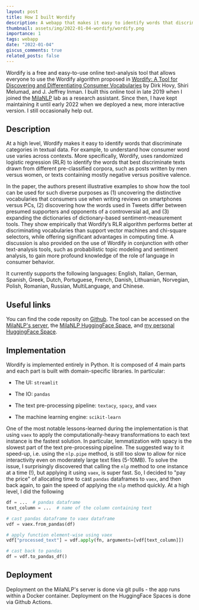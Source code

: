 ```yaml
---
layout: post
title: How I built Wordify
description: A webapp that makes it easy to identify words that discriminate categories in textual data.
thumbnail: assets/img/2022-01-04-wordify/wordify.png
importance: 1
tags: webapp
date: "2022-01-04" 
giscus_comments: true
related_posts: false
---
```


Wordify is a free and easy-to-use online text-analysis tool that allows everyone to use the Wordify algorithm proposed in [Wordify: A Tool for Discovering and Differentiating Consumer Vocabularies](https://academic.oup.com/jcr/article/48/3/394/6199426) by Dirk Hovy, Shiri Melumad, and J. Jeffrey Inman. I built this online tool in late 2019 when I joined the [MilaNLP](https://milanlproc.github.io/) lab as a research assistant. Since then, I have kept maintaining it until early 2022 when we deployed a new, more interactive version. I still occasionally help out.


## Description
At a high level, Wordify makes it easy to identify words that discriminate categories in textual data. For example, to understand how consumer word use varies across contexts. More specifically, Wordify, uses randomized logistic regression (RLR) to identify the words that best discriminate texts drawn from different pre-classified corpora, such as posts written by men versus women, or texts containing mostly negative versus positive valence. 

In the paper, the authors present illustrative examples to show how the tool can be used for such diverse purposes as (1) uncovering the distinctive vocabularies that consumers use when writing reviews on smartphones versus PCs, (2) discovering how the words used in Tweets differ between presumed supporters and opponents of a controversial ad, and (3) expanding the dictionaries of dictionary-based sentiment-measurement tools. They show empirically that Wordify’s RLR algorithm performs better at discriminating vocabularies than support vector machines and chi-square selectors, while offering significant advantages in computing time. A discussion is also provided on the use of Wordify in conjunction with other text-analysis tools, such as probabilistic topic modeling and sentiment analysis, to gain more profound knowledge of the role of language in consumer behavior.

It currently supports the following languages: English, Italian, German, Spanish, Greek, Dutch, Portuguese, French, Danish, Lithuanian, Norvegian, Polish, Romanian, Russian, MultiLanguage, and Chinese.


## Useful links
You can find the code reposity on [Github](https://github.com/MilaNLProc/wordify-webapp-streamlit). The tool can be accessed on the [MilaNLP's server](https://wordify.unibocconi.it/), the [MilaNLP HuggingFace Space](https://huggingface.co/spaces/MilaNLProc/wordify), and [my personal HuggingFace Space](https://huggingface.co/spaces/pietrolesci/wordify).


## Implementation
Wordify is implemented entirely in Python. It is composed of 4 main parts and each part is built with domain-specific libraries. In particular:

- The UI: `streamlit`

- The IO: `pandas`

- The text pre-processing pipeline: `textacy`, `spacy`, and `vaex`

- The machine learning engine: `scikit-learn`

One of the most notable lessons-learned during the implementation is that using `vaex` to apply the computationally-heavy transformations to each text instance is the fastest solution. In particular, lemmatization with spacy is the slowest part of the text pre-processing pipeline. The suggested way to it speed-up, i.e. using the `nlp.pipe` method, is still too slow to allow for nice interactivity even on moderately large text files (5-10MB). To solve the issue, I surprisingly discovered that calling the `nlp` method to one instance at a time (!), but applying it using `vaex`, is super fast. So, I decided to "pay the price" of allocating time to cast `pandas` dataframes to `vaex`, and then back again, to gain the speed of applying the `nlp` method quickly. At a high level, I did the following

```python
df = ...  # pandas dataframe
text_column = ...  # name of the column containing text

# cast pandas dataframe to vaex dataframe
vdf = vaex.from_pandas(df)

# apply function element-wise using vaex
vdf["processed_text"] = vdf.apply(fn, arguments=[vdf[text_column]])

# cast back to pandas
df = vdf.to_pandas_df()
```

## Deployment
Deployment on the MilaNLP's server is done via git pulls - the app runs within a Docker container. Deployment on the HuggingFace Spaces is done via Github Actions.
